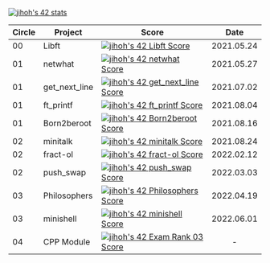 [![jihoh's 42 stats](https://badge42.vercel.app/api/v2/cl20ermdo001609jt58jpvos4/stats?cursusId=21&coalitionId=87)](https://github.com/JaeSeoKim/badge42)


|Circle|Project|Score|Date|
|----|----|----|:----:|
|00|Libft|[![jihoh's 42 Libft Score](https://badge42.vercel.app/api/v2/cl20ermdo001609jt58jpvos4/project/2295057)](https://github.com/zhy2on/42cursus/tree/master/00_Libft)|2021.05.24|
|01|netwhat|[![jihoh's 42 netwhat Score](https://badge42.vercel.app/api/v2/cl20ermdo001609jt58jpvos4/project/2179881)](https://github.com/zhy2on/42cursus_01_netwhat)|2021.05.27|
|01|get_next_line|[![jihoh's 42 get_next_line Score](https://badge42.vercel.app/api/v2/cl20ermdo001609jt58jpvos4/project/2179882)](https://github.com/zhy2on/42cursus/tree/master/01_get_next_line)|2021.07.02|
|01|ft_printf|[![jihoh's 42 ft_printf Score](https://badge42.vercel.app/api/v2/cl20ermdo001609jt58jpvos4/project/2276737)](https://github.com/zhy2on/42cursus_01_ft_printf)|2021.08.04|
|01|Born2beroot|[![jihoh's 42 Born2beroot Score](https://badge42.vercel.app/api/v2/cl20ermdo001609jt58jpvos4/project/2179885)](https://github.com/zhy2on/42cursus_01_Born2beroot)|2021.08.16|
|02|minitalk|[![jihoh's 42 minitalk Score](https://badge42.vercel.app/api/v2/cl20ermdo001609jt58jpvos4/project/2295276)](https://github.com/zhy2on/42cursus_02_minitalk)|2021.08.24|
|02|fract-ol|[![jihoh's 42 fract-ol Score](https://badge42.vercel.app/api/v2/cl20ermdo001609jt58jpvos4/project/2312501)](https://github.com/zhy2on/42cursus_02_fract-ol)|2022.02.12|
|02|push_swap|[![jihoh's 42 push_swap Score](https://badge42.vercel.app/api/v2/cl20ermdo001609jt58jpvos4/project/2295057)](https://github.com/zhy2on/42cursus_02_push_swap)|2022.03.03|
|03|Philosophers|[![jihoh's 42 Philosophers Score](https://badge42.vercel.app/api/v2/cl20ermdo001609jt58jpvos4/project/2563439)](https://github.com/zhy2on/42cursus_03_Philosophers)|2022.04.19|
|03|minishell|[![jihoh's 42 minishell Score](https://badge42.vercel.app/api/v2/cl20ermdo001609jt58jpvos4/project/2565986)](https://github.com/zhy2on/42cursus_03_minishell)|2022.06.01|
|04|CPP Module|[![jihoh's 42 Exam Rank 03 Score](https://badge42.vercel.app/api/v2/cl20ermdo001609jt58jpvos4/project/2570603)](https://github.com/zhy2on/42cursus_04_CPP_Module.git)|-|
